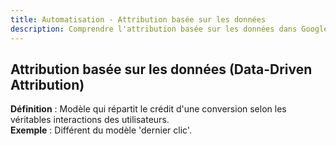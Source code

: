 ```yaml
---
title: Automatisation - Attribution basée sur les données
description: Comprendre l'attribution basée sur les données dans Google Ads
---
```


## Attribution basée sur les données (Data-Driven Attribution)
**Définition** : Modèle qui répartit le crédit d'une conversion selon les véritables interactions des utilisateurs.  
**Exemple** : Différent du modèle 'dernier clic'.